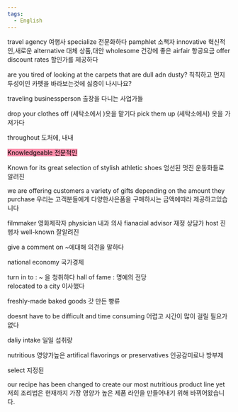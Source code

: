 ```yaml
---
tags:
  - English
---
```

travel agency 여행사
specialize 전문화하다
pamphlet 소책자
innovative 혁신적인,새로운
alternative 대체 상품,대안
wholesome 건강에 좋은
airfair 항공요금
offer discount rates 할인가를 제공하다

are you tired of looking at the carpets that are dull adn dusty?
칙칙하고 먼지투성이인 카펫을 바라보는것에 싫증이 나시나요?

traveling businessperson 출장을 다니는 사업가들

drop your clothes off (세탁소에서 )옷을 맡기다 
pick them up (세탁소에서) 옷을 가져가다

throughout 도처에, 내내

<mark style="background: #FF5582A6;">Knowledgeable 전문적인
</mark>

Known for its great selection of stylish athletic shoes
엄선된 멋진 운동화들로 알려진

we are offering customers a variety of gifts depending on the amount they purchase
우리는 고객분들에게 다양한사은품을 구매하시는 금액에따라 제공하고있습니다

filmmaker 영화제작자
physician 내과 의사
fianacial advisor 재정 상담가
host 진행자
well-known 잘알려진

give a comment on ~에대해 의견을 말하다

national economy 국가경제

turn in to : ~ 을 청취하다
hall of fame : 명예의 전당\
relocated to a city 이사했다

freshly-made baked goods
갓 만든 빵류

doesnt have to be difficult and time consuming
어렵고 시간이 많이 걸릴 필요가없다

daliy intake
일일 섭취량


nutritious 영양가높은
artifical flavorings or preservatives
인공감미료나 방부제

select 지정된

our recipe has been changed to create our most nutritious product line yet
저희 조리법은 현재까지 가장 영양가 높은 제품 라인을 만들어내기 위해 바뀌어왔습니다.
